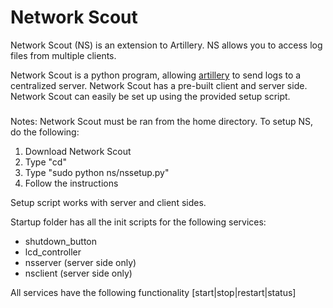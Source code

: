 Network Scout
==

Network Scout (NS) is an extension to Artillery. NS allows you to access log files from multiple clients.

Network Scout is a python program, allowing <a href=https://github.com/trustedsec/artillery>artillery</a> to send logs to a centralized server. Network Scout has a pre-built client and server side. Network Scout can easily be set up using the provided setup script.

###
Notes:
Network Scout must be ran from the home directory. To setup NS, do the following:
<ol>
  <li>Download Network Scout</li>
  <li>Type "cd"</li>
  <li>Type "sudo python ns/nssetup.py"</li>
  <li>Follow the instructions</li>
</ol>
Setup script works with server and client sides.


Startup folder has all the init scripts for the following services:
<ul>
  <li>shutdown_button</li>
  <li>lcd_controller</li>
  <li>nsserver (server side only)</li>
  <li>nsclient (server side only)</li>
</ul>
All services have the following functionality [start|stop|restart|status]
